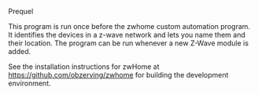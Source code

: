 Prequel

This program is run once before the zwhome custom automation program. It identifies the devices in a z-wave network and lets you name them and their location. The program can be run whenever a new Z-Wave module is added.

See the installation instructions for zwHome at https://github.com/obzerving/zwhome for building the development environment.
